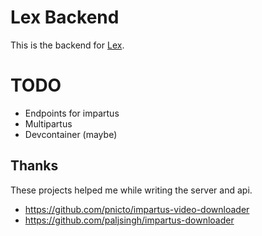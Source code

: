 # Lex Backend

This is the backend for [Lex](https://github.com/crux-bphc/lex).

# TODO

- Endpoints for impartus
- Multipartus
- Devcontainer (maybe)


## Thanks

These projects helped me while writing the server and api.

- https://github.com/pnicto/impartus-video-downloader
- https://github.com/paljsingh/impartus-downloader